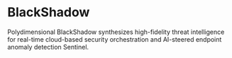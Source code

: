 # BlackShadow
Polydimensional BlackShadow synthesizes high-fidelity threat intelligence for real-time cloud-based security orchestration and AI-steered endpoint anomaly detection Sentinel.
